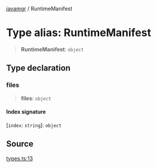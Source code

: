 [javamgr](../wiki/globals) / RuntimeManifest

# Type alias: RuntimeManifest

> **RuntimeManifest**: `object`

## Type declaration

### files

> **files**: `object`

#### Index signature

 \[`index`: `string`\]: `object`

## Source

[types.ts:13](https://github.com/HerozDotExe/javamgr/blob/8b8546c1052ba43594e5884a2f9ffabd4a23f655/src/types.ts#L13)
